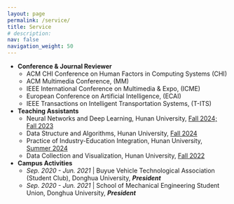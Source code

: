```yaml
---
layout: page
permalink: /service/
title: Service
# description:
nav: false
navigation_weight: 50
---
```


- <b>Conference & Journal Reviewer</b>
  <ul style="padding-left: 20px;">
      <li>ACM CHI Conference on Human Factors in Computing Systems (CHI)</li>
      <li>ACM Multimedia Conference, (MM)</li>
      <li>IEEE International Conference on Multimedia & Expo, (ICME)</li>
      <li>European Conference on Artificial Intelligence, (ECAI)</li>
      <li>IEEE Transactions on Intelligent Transportation Systems, (T-ITS)</li>
    </ul>
- <b>Teaching Assistants</b>
  <ul style="padding-left: 20px;">
      <li>Neural Networks and Deep Learning, Hunan University, <u>Fall 2024; Fall 2023</u></li>
      <li>Data Structure and Algorithms, Hunan University, <u>Fall 2024</u></li>
      <li>Practice of Industry-Education Integration, Hunan University, <u>Summer 2024</u></li>
      <li>Data Collection and Visualization, Hunan University, <u>Fall 2022</u></li>
    </ul>
- <b>Campus Activities</b>
  <ul style="padding-left: 20px;">
      <li><em>Sep. 2020 - Jun. 2021</em> | Buyue Vehicle Technological Association (Student Club), Donghua University, <b><i>President</i></b></li>
      <li><em>Sep. 2020 - Jun. 2021</em> | School of Mechanical Engineering Student Union, Donghua University, <b><i>President</i></b></li>
    </ul>